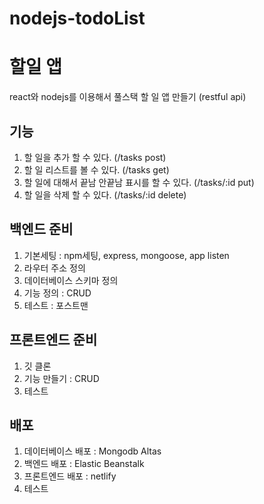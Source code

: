 # nodejs-todoList

# 할일 앱
react와 nodejs를 이용해서 풀스택 할 일 앱 만들기
(restful api)

## 기능
1. 할 일을 추가 할 수 있다. (/tasks post)
2. 할 일 리스트를 볼 수 있다. (/tasks get)
3. 할 일에 대해서 끝남 안끝남 표시를 할 수 있다. (/tasks/:id put)
4. 할 일을 삭제 할 수 있다. (/tasks/:id delete)

## 백엔드 준비
1. 기본세팅 : npm세팅, express, mongoose, app listen
2. 라우터 주소 정의
3. 데이터베이스 스키마 정의
4. 기능 정의 : CRUD
5. 테스트 : 포스트맨

## 프론트엔드 준비
1. 깃 클론
2. 기능 만들기 : CRUD
3. 테스트

## 배포
1. 데이터베이스 배포 : Mongodb Altas
2. 백엔드 배포 : Elastic Beanstalk
3. 프론트엔드 배포 : netlify
4. 테스트
